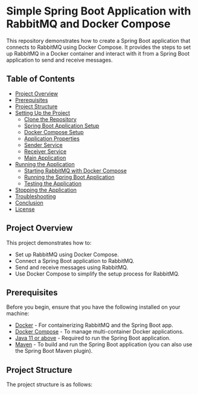 # Simple Spring Boot Application with RabbitMQ and Docker Compose

This repository demonstrates how to create a Spring Boot application that connects to RabbitMQ using Docker Compose. It provides the steps to set up RabbitMQ in a Docker container and interact with it from a Spring Boot application to send and receive messages.

## Table of Contents

- [Project Overview](#project-overview)
- [Prerequisites](#prerequisites)
- [Project Structure](#project-structure)
- [Setting Up the Project](#setting-up-the-project)
    - [Clone the Repository](#clone-the-repository)
    - [Spring Boot Application Setup](#spring-boot-application-setup)
    - [Docker Compose Setup](#docker-compose-setup)
    - [Application Properties](#application-properties)
    - [Sender Service](#sender-service)
    - [Receiver Service](#receiver-service)
    - [Main Application](#main-application)
- [Running the Application](#running-the-application)
    - [Starting RabbitMQ with Docker Compose](#starting-rabbitmq-with-docker-compose)
    - [Running the Spring Boot Application](#running-the-spring-boot-application)
    - [Testing the Application](#testing-the-application)
- [Stopping the Application](#stopping-the-application)
- [Troubleshooting](#troubleshooting)
- [Conclusion](#conclusion)
- [License](#license)

## Project Overview

This project demonstrates how to:

- Set up RabbitMQ using Docker Compose.
- Connect a Spring Boot application to RabbitMQ.
- Send and receive messages using RabbitMQ.
- Use Docker Compose to simplify the setup process for RabbitMQ.

## Prerequisites

Before you begin, ensure that you have the following installed on your machine:

- [Docker](https://www.docker.com/get-started) - For containerizing RabbitMQ and the Spring Boot app.
- [Docker Compose](https://docs.docker.com/compose/install/) - To manage multi-container Docker applications.
- [Java 11 or above](https://adoptopenjdk.net/) - Required to run the Spring Boot application.
- [Maven](https://maven.apache.org/) - To build and run the Spring Boot application (you can also use the Spring Boot Maven plugin).

## Project Structure

The project structure is as follows:

